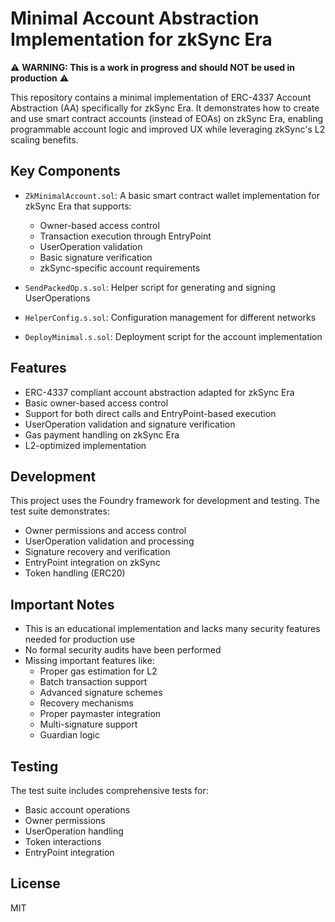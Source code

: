 # Minimal Account Abstraction Implementation for zkSync Era

⚠️ **WARNING: This is a work in progress and should NOT be used in production** ⚠️

This repository contains a minimal implementation of ERC-4337 Account Abstraction (AA) specifically for zkSync Era. It demonstrates how to create and use smart contract accounts (instead of EOAs) on zkSync Era, enabling programmable account logic and improved UX while leveraging zkSync's L2 scaling benefits.

## Key Components

- `ZkMinimalAccount.sol`: A basic smart contract wallet implementation for zkSync Era that supports:
  - Owner-based access control
  - Transaction execution through EntryPoint
  - UserOperation validation
  - Basic signature verification
  - zkSync-specific account requirements

- `SendPackedOp.s.sol`: Helper script for generating and signing UserOperations
- `HelperConfig.s.sol`: Configuration management for different networks
- `DeployMinimal.s.sol`: Deployment script for the account implementation

## Features

- ERC-4337 compliant account abstraction adapted for zkSync Era
- Basic owner-based access control
- Support for both direct calls and EntryPoint-based execution
- UserOperation validation and signature verification
- Gas payment handling on zkSync Era
- L2-optimized implementation

## Development

This project uses the Foundry framework for development and testing. The test suite demonstrates:
- Owner permissions and access control
- UserOperation validation and processing
- Signature recovery and verification
- EntryPoint integration on zkSync
- Token handling (ERC20)

## Important Notes

- This is an educational implementation and lacks many security features needed for production use
- No formal security audits have been performed
- Missing important features like:
  - Proper gas estimation for L2
  - Batch transaction support
  - Advanced signature schemes
  - Recovery mechanisms
  - Proper paymaster integration
  - Multi-signature support
  - Guardian logic

## Testing

The test suite includes comprehensive tests for:
- Basic account operations
- Owner permissions
- UserOperation handling
- Token interactions
- EntryPoint integration

## License

MIT
